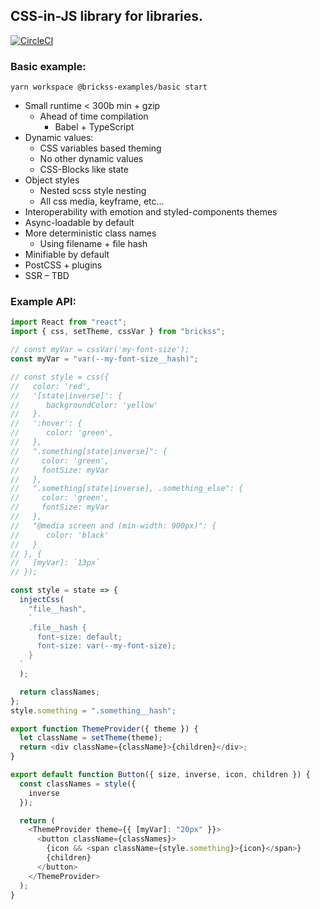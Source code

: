 ## CSS-in-JS library for libraries.

[![CircleCI](https://circleci.com/gh/brickss-css/brickss.svg?style=svg)](https://circleci.com/gh/brickss-css/brickss)

### Basic example:

`yarn workspace @brickss-examples/basic start`

- Small runtime < 300b min + gzip
  - Ahead of time compilation
    - Babel + TypeScript
- Dynamic values:
  - CSS variables based theming
  - No other dynamic values
  - CSS-Blocks like state
- Object styles
  - Nested scss style nesting
  - All css media, keyframe, etc...
- Interoperability with emotion and styled-components themes
- Async-loadable by default
- More deterministic class names
  - Using filename + file hash
- Minifiable by default
- PostCSS + plugins
- SSR – TBD

### Example API:

```javascript
import React from "react";
import { css, setTheme, cssVar } from "brickss";

// const myVar = cssVar('my-font-size');
const myVar = "var(--my-font-size__hash)";

// const style = css({
//   color: 'red',
//   '[state|inverse]': {
//      backgroundColor: 'yellow'
//   }.
//   ':hover': {
//      color: 'green',
//   },
//   ".something[state|inverse]": {
//     color: 'green',
//     fontSize: myVar
//   },
//   ".something[state|inverse], .something_else": {
//     color: 'green',
//     fontSize: myVar
//   },
//   "@media screen and (min-width: 900px)": {
//      color: 'black'
//   }
// }, {
//   [myVar]: `13px`
// });

const style = state => {
  injectCss(
    "file__hash",
    `
    .file__hash {
      font-size: default;
      font-size: var(--my-font-size);
    }
  `
  );

  return classNames;
};
style.something = ".something__hash";

export function ThemeProvider({ theme }) {
  let className = setTheme(theme);
  return <div className={className}>{children}</div>;
}

export default function Button({ size, inverse, icon, children }) {
  const classNames = style({
    inverse
  });

  return (
    <ThemeProvider theme={{ [myVar]: "20px" }}>
      <button className={classNames}>
        {icon && <span className={style.something}>{icon}</span>}
        {children}
      </button>
    </ThemeProvider>
  );
}
```
